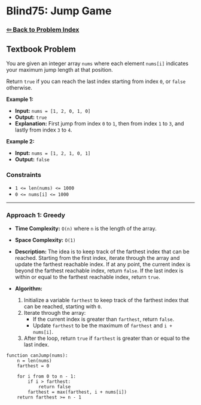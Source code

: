 # Blind75: Jump Game

### [⇦ Back to Problem Index](../../index.md)

## Textbook Problem

You are given an integer array `nums` where each element `nums[i]` indicates your maximum jump length at that position.

Return `true` if you can reach the last index starting from index `0`, or `false` otherwise.

**Example 1:**

-   **Input:** `nums = [1, 2, 0, 1, 0]`
-   **Output:** `true`
-   **Explanation:** First jump from index `0` to `1`, then from index `1` to `3`, and lastly from index `3` to `4`.

**Example 2:**

-   **Input:** `nums = [1, 2, 1, 0, 1]`
-   **Output:** `false`

### Constraints

-   `1 <= len(nums) <= 1000`
-   `0 <= nums[i] <= 1000`

---

### Approach 1: Greedy

-   **Time Complexity:** `O(n)` where `n` is the length of the array.
-   **Space Complexity:** `O(1)`
-   **Description:** The idea is to keep track of the farthest index that can be reached. Starting from the first index, iterate through the array and update the farthest reachable index. If at any point, the current index is beyond the farthest reachable index, return `false`. If the last index is within or equal to the farthest reachable index, return `true`.
-   **Algorithm:**

    1. Initialize a variable `farthest` to keep track of the farthest index that can be reached, starting with `0`.
    2. Iterate through the array:
        - If the current index is greater than `farthest`, return `false`.
        - Update `farthest` to be the maximum of `farthest` and `i + nums[i]`.
    3. After the loop, return `true` if `farthest` is greater than or equal to the last index.

```pseudo
function canJump(nums):
	n = len(nums)
	farthest = 0

	for i from 0 to n - 1:
		if i > farthest:
			return false
		farthest = max(farthest, i + nums[i])
	return farthest >= n - 1
```
